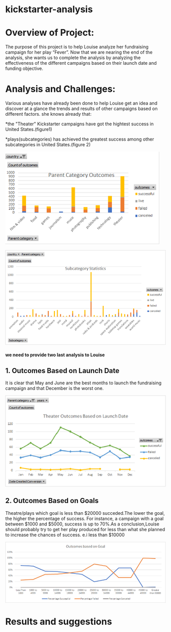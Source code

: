 # kickstarter-analysis

# Overview of Project:

The purpose of this project is to help Louise analyze her fundraising campaign for her play “Fever”. Now that we are nearing the end of the analysis, she wants us to complete the    analysis by analyzing the effectiveness of the different campaigns based on their launch date and funding objective.

# Analysis and Challenges:

Various analyses have already been done to help Louise get an idea and discover at a glance the trends and results of other campaigns based on different factors.
she knows already that:

*the "Theater" Kickstarter campaigns have got the hightest success in United States.(figure1)

*plays(subcategories) has achieved the greatest success among other subcategories in United States.(figure 2)

![theater/plays outcomes in US](https://github.com/muhisan/kickstarter-analysis/blob/main/resources/Parent%20Category%20outcomes1.png)

![subcategory statistics](https://github.com/muhisan/kickstarter-analysis/blob/main/resources/Subcategory%20Statistics.png)

#### we need to provide two last analysis to Louise 
## 1. Outcomes Based on Launch Date
It is clear that May and June are the best months to launch the fundraising campaign and that December is the worst one. 

![Theater Outcomes Based on launch date](https://github.com/muhisan/kickstarter-analysis/blob/main/Theater_Outcomes_vs_Launch.png)

## 2. Outcomes Based on Goals
Theatre/plays which goal is less than $20000 succeded.The lower the goal, the higher the percentage of success.
For instance, a campaign with a goal between $1000 and $5000, success is up to 70%.As a conclusion,Louise should probably try to get her play produced for less than what she planned to increase the chances of success.
e.i less than $10000 


![Outcomes Based on Goal](https://github.com/muhisan/kickstarter-analysis/blob/main/Outcomes_vs_Goals.png)

# Results and suggestions
